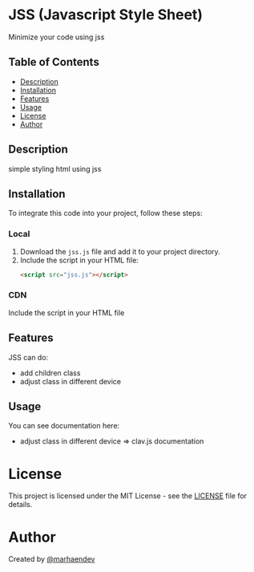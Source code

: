 # JSS (Javascript Style Sheet)

Minimize your code using jss

## Table of Contents
- [Description](#description)
- [Installation](#installation)
- [Features](#features)
- [Usage](#usage)
- [License](#license)
- [Author](#author)

## Description
simple styling html using jss

## Installation
To integrate this code into your project, follow these steps:
### Local
1. Download the `jss.js` file and add it to your project directory.
2. Include the script in your HTML file:
   ```html
   <script src="jss.js"></script>

### CDN
Include the script in your HTML file
<script src="https://cdn.jsdelivr.net/gh/marhaendev/js-jss@latest/jss.js"></script>

## Features
JSS can do:
- add children class 
- adjust class in different device

## Usage
You can see documentation here:
- adjust class in different device => clav.js documentation

# License
This project is licensed under the MIT License - see the [LICENSE](https://github.com/marhaendev/js-jss/tree/master?tab=MIT-1-ov-file)  file for details.

# Author
Created by [@marhaendev](https://github.com/marhaendev)


